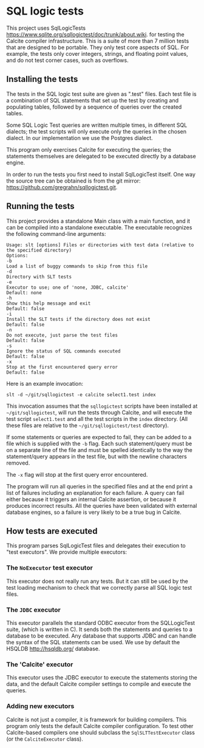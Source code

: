<!--
{% comment %}
Licensed to the Apache Software Foundation (ASF) under one or more
contributor license agreements.  See the NOTICE file distributed with
this work for additional information regarding copyright ownership.
The ASF licenses this file to you under the Apache License, Version 2.0
(the "License"); you may not use this file except in compliance with
the License.  You may obtain a copy of the License at

http://www.apache.org/licenses/LICENSE-2.0

Unless required by applicable law or agreed to in writing, software
distributed under the License is distributed on an "AS IS" BASIS,
WITHOUT WARRANTIES OR CONDITIONS OF ANY KIND, either express or implied.
See the License for the specific language governing permissions and
limitations under the License.
{% endcomment %}
-->

# SQL logic tests

This project uses SqlLogicTests
<https://www.sqlite.org/sqllogictest/doc/trunk/about.wiki>.
for testing the Calcite compiler infrastructure.  This is a suite
of more than 7 million tests that are designed to be portable.
They only test core aspects of SQL.  For example, the tests only
cover integers, strings, and floating point values, and do not test
corner cases, such as overflows.

## Installing the tests

The tests in the SQL logic test suite are given as ".test" files.
Each test file is a combination of SQL statements that set up the test
by creating and populating tables, followed by a sequence of queries
over the created tables.

Some SQL Logic Test queries are written multiple times, in different SQL dialects;
the test scripts will only execute only the queries in the chosen dialect.  In
our implementation we use the Postgres dialect.

This program only exercises Calcite for executing the queries; the statements
themselves are delegated to be executed directly by a database engine.

In order to run the tests you first need to install SqlLogicTest itself.
One way the source tree can be obtained is
from the git mirror: <https://github.com/gregrahn/sqllogictest.git>.

## Running the tests

This project provides a standalone Main class with a main function,
and it can be compiled into a standalone executable.  The executable
recognizes the following command-line arguments:

```
Usage: slt [options] Files or directories with test data (relative to the specified directory)
Options:
-b
Load a list of buggy commands to skip from this file
-d
Directory with SLT tests
-e
Executor to use; one of 'none, JDBC, calcite'
Default: none
-h
Show this help message and exit
Default: false
-i
Install the SLT tests if the directory does not exist
Default: false
-n
Do not execute, just parse the test files
Default: false
-s
Ignore the status of SQL commands executed
Default: false
-x
Stop at the first encountered query error
Default: false
```

Here is an example invocation:

`slt -d ~/git/sqllogictest -e calcite select1.test index`

This invocation assumes that the `sqllogictest` scripts have been installed at `~/git/sqllogictest`,
will run the tests through Calcite, and will execute the test script `select1.test` and
all the test scripts in the `index` directory.  (All these files are relative to the `~/git/sqllogictest/test`
directory).

If some statements or queries are expected to fail, they can be added to a file
which is supplied with the `-b` flag.  Each such statement/query must be on a separate line of the file
and must be spelled identically to the way the statement/query appears in the test file,
but with the newline characters removed.

The `-x` flag will stop at the first query error encountered.

The program will run all queries in the specified files and at the end print a list
of failures including an explanation for each failure.  A query can fail either
because it triggers an internal Calcite assertion, or because it produces incorrect
results.  All the queries have been validated with external database engines, so a failure
is very likely to be a true bug in Calcite.

## How tests are executed

This program parses SqlLogicTest files and delegates their execution to
"test executors".  We provide multiple executors:

### The `NoExecutor` test executor

This executor does not really run any tests.  But it can still be used
by the test loading mechanism to check that we correctly parse all
SQL logic test files.

### The `JDBC` executor

This executor parallels the standard ODBC executor from the SQLLogicTest suite,
(which is written in C).  It sends both the statements and queries to a database to be executed.
Any database that supports JDBC and can handle the syntax of the
SQL statements can be used.  We use by default the HSQLDB
<http://hsqldb.org/> database.

### The 'Calcite' executor

This executor uses the JDBC executor to execute the statements storing
the data, and the default Calcite compiler settings to compile and
execute the queries.

### Adding new executors

Calcite is not just a compiler, it is framework for building compilers.
This program only tests the default Calcite compiler configuration.  To test other
Calcite-based compilers one should subclass the `SqlSLTTestExecutor` class
(or the `CalciteExecutor` class).
